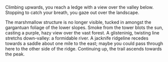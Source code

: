 Climbing upwards, you reach a ledge 
with a view over the valley below. 
Stopping to catch your breath, you 
gaze out over the landscape.

The marshmallow structure is no 
longer visible, tucked in amongst 
the gargantuan foliage of the lower 
slopes. Smoke from the tower blots 
the sun, casting a purple, hazy view 
over the vast forest. A glisteninig, 
twisting line stretchs down-valley: 
a formidable river. A jacknife 
ridgeline recedes towards a saddle 
about one mile to the east; maybe 
you could pass through here to the 
other side of the ridge. Continuing
up, the trail ascends towards the peak.